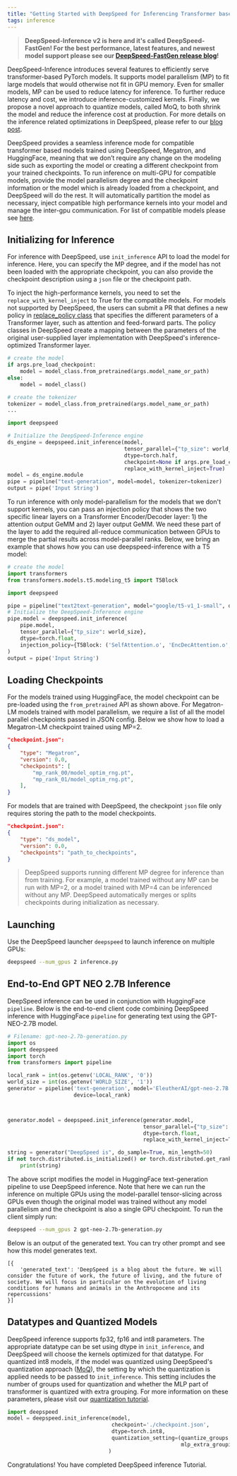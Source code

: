 ```yaml
---
title: "Getting Started with DeepSpeed for Inferencing Transformer based Models"
tags: inference
---
```


>**DeepSpeed-Inference v2 is here and it's called DeepSpeed-FastGen! For the best performance, latest features, and newest model support please see our [DeepSpeed-FastGen release blog](https://github.com/deepspeedai/DeepSpeed/tree/master/blogs/deepspeed-fastgen)!**

DeepSpeed-Inference introduces several features to efficiently serve transformer-based PyTorch models. It supports model parallelism (MP) to fit large models that would otherwise not fit in GPU memory. Even for smaller models, MP can be used to reduce latency for inference. To further reduce latency and cost, we introduce inference-customized kernels. Finally, we propose a novel approach to quantize models, called MoQ, to both shrink the model and reduce the inference cost at production. For more details on the inference related optimizations in DeepSpeed, please refer to our [blog post](https://www.microsoft.com/en-us/research/blog/deepspeed-accelerating-large-scale-model-inference-and-training-via-system-optimizations-and-compression/).

DeepSpeed provides a seamless inference mode for compatible transformer based models trained using DeepSpeed, Megatron, and HuggingFace, meaning that we don’t require any change on the modeling side such as exporting the model or creating a different checkpoint from your trained checkpoints. To run inference on multi-GPU for compatible models, provide the model parallelism degree and the checkpoint information or the model which is already loaded from a checkpoint, and DeepSpeed will do the rest. It will automatically partition the model as necessary, inject compatible high performance kernels into your model and manage the inter-gpu communication. For list of compatible models please see [here](https://github.com/deepspeedai/DeepSpeed/blob/master/deepspeed/module_inject/replace_policy.py).

## Initializing for Inference

For inference with DeepSpeed, use `init_inference` API to load the model for inference. Here, you can specify the MP degree, and if the model has not been loaded with the appropriate checkpoint, you can also provide the checkpoint description using a `json` file or the checkpoint path.

To inject the high-performance kernels, you need to set the `replace_with_kernel_inject` to True for the compatible models. For models not supported by DeepSpeed, the users can submit a PR that defines a new policy in [replace_policy class](https://github.com/deepspeedai/DeepSpeed/blob/master/deepspeed/module_inject/replace_policy.py) that specifies the different parameters of a Transformer layer, such as attention and feed-forward parts. The policy classes in DeepSpeed create a mapping between the parameters of the original user-supplied layer implementation with DeepSpeed's inference-optimized Transformer layer.

```python
# create the model
if args.pre_load_checkpoint:
    model = model_class.from_pretrained(args.model_name_or_path)
else:
    model = model_class()

# create the tokenizer
tokenizer = model_class.from_pretrained(args.model_name_or_path)
...

import deepspeed

# Initialize the DeepSpeed-Inference engine
ds_engine = deepspeed.init_inference(model,
                                     tensor_parallel={"tp_size": world_size},
                                     dtype=torch.half,
                                     checkpoint=None if args.pre_load_checkpoint else args.checkpoint_json,
                                     replace_with_kernel_inject=True)
model = ds_engine.module
pipe = pipeline("text-generation", model=model, tokenizer=tokenizer)
output = pipe('Input String')
```

To run inference with only model-parallelism for the models that we don't support kernels, you can pass an injection policy that shows the two specific linear layers on a Transformer Encoder/Decoder layer: 1) the attention output GeMM and 2) layer output GeMM. We need these part of the layer to add the required all-reduce communication between GPUs to merge the partial results across model-parallel ranks. Below, we bring an example that shows how you can use deepspeed-inference with a T5 model:


```python
# create the model
import transformers
from transformers.models.t5.modeling_t5 import T5Block

import deepspeed

pipe = pipeline("text2text-generation", model="google/t5-v1_1-small", device=local_rank)
# Initialize the DeepSpeed-Inference engine
pipe.model = deepspeed.init_inference(
    pipe.model,
    tensor_parallel={"tp_size": world_size},
    dtype=torch.float,
    injection_policy={T5Block: ('SelfAttention.o', 'EncDecAttention.o', 'DenseReluDense.wo')}
)
output = pipe('Input String')
```

## Loading Checkpoints

For the models trained using HuggingFace, the model checkpoint can be pre-loaded using the `from_pretrained` API as shown above. For Megatron-LM models trained with model parallelism, we require a list of all the model parallel checkpoints passed in JSON config. Below we show how to load a Megatron-LM checkpoint trained using MP=2.

```json
"checkpoint.json":
{
    "type": "Megatron",
    "version": 0.0,
    "checkpoints": [
        "mp_rank_00/model_optim_rng.pt",
        "mp_rank_01/model_optim_rng.pt",
    ],
}
```
For models that are trained with DeepSpeed, the checkpoint `json` file only requires storing the path to the model checkpoints.
```json
"checkpoint.json":
{
    "type": "ds_model",
    "version": 0.0,
    "checkpoints": "path_to_checkpoints",
}
```

> DeepSpeed supports running different MP degree for inference than from training. For example, a model trained without any MP can be run with MP=2, or a model trained with MP=4 can be inferenced without any MP. DeepSpeed automatically merges or splits checkpoints during initialization as necessary.

## Launching

Use the DeepSpeed launcher `deepspeed` to launch inference on multiple GPUs:

```bash
deepspeed --num_gpus 2 inference.py
```

## End-to-End GPT NEO 2.7B Inference

DeepSpeed inference can be used in conjunction with HuggingFace `pipeline`. Below is the end-to-end client code combining DeepSpeed inference with HuggingFace `pipeline` for generating text using the GPT-NEO-2.7B model.

```python
# Filename: gpt-neo-2.7b-generation.py
import os
import deepspeed
import torch
from transformers import pipeline

local_rank = int(os.getenv('LOCAL_RANK', '0'))
world_size = int(os.getenv('WORLD_SIZE', '1'))
generator = pipeline('text-generation', model='EleutherAI/gpt-neo-2.7B',
                     device=local_rank)



generator.model = deepspeed.init_inference(generator.model,
                                           tensor_parallel={"tp_size": world_size},
                                           dtype=torch.float,
                                           replace_with_kernel_inject=True)

string = generator("DeepSpeed is", do_sample=True, min_length=50)
if not torch.distributed.is_initialized() or torch.distributed.get_rank() == 0:
    print(string)

```
The above script modifies the model in HuggingFace text-generation pipeline to use DeepSpeed inference. Note that here we can run the inference on multiple GPUs using the model-parallel tensor-slicing across GPUs even though the original model was trained without any model parallelism and the checkpoint is also a single GPU checkpoint. To run the client simply run:

```bash
deepspeed --num_gpus 2 gpt-neo-2.7b-generation.py
```
Below is an output of the generated text.  You can try other prompt and see how this model generates text.

```log
[{
    'generated_text': 'DeepSpeed is a blog about the future. We will consider the future of work, the future of living, and the future of society. We will focus in particular on the evolution of living conditions for humans and animals in the Anthropocene and its repercussions'
}]
```

## Datatypes and Quantized Models

DeepSpeed inference supports fp32, fp16 and int8 parameters. The appropriate datatype can be set using dtype in `init_inference`, and DeepSpeed will choose the kernels optimized for that datatype. For quantized int8 models, if the model was quantized using DeepSpeed's quantization approach ([MoQ](https://www.deepspeed.ai/2021/05/04/MoQ.html)), the setting by which the quantization is applied needs to be passed to `init_inference`. This setting includes the number of groups used for quantization and whether the MLP part of transformer is quantized with extra grouping. For more information on these parameters, please visit our [quantization tutorial](https://www.deepspeed.ai/tutorials/MoQ-tutorial/).

```python
import deepspeed
model = deepspeed.init_inference(model,
                                 checkpoint='./checkpoint.json',
                                 dtype=torch.int8,
                                 quantization_setting=(quantize_groups,
                                                       mlp_extra_grouping)
                                )
```

Congratulations! You have completed DeepSpeed inference Tutorial.
